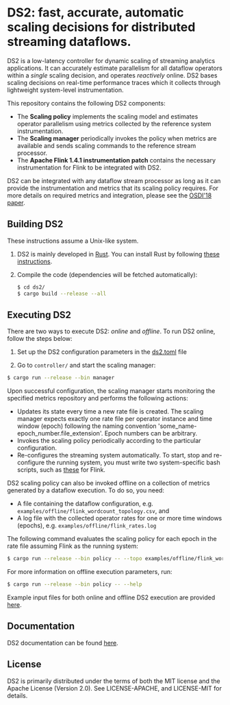 # DS2: fast, accurate, automatic scaling decisions for distributed streaming dataflows.

DS2 is a low-latency controller for dynamic scaling of streaming analytics applications. It can accurately estimate parallelism for all dataflow operators within a _single_ scaling decision, and operates _reactively_ online. DS2 bases scaling decisions on real-time performance traces which it collects through lightweight system-level instrumentation.

This repository contains the following DS2 components:
* The **Scaling policy** implements the scaling model and estimates operator parallelism using metrics collected by the reference system instrumentation.
* The **Scaling manager** periodically invokes the policy when metrics are available and sends scaling commands to the reference stream processor.
* The **Apache Flink 1.4.1 instrumentation patch** contains the necessary instrumentation for Flink to be integrated with DS2.

DS2 can be integrated with any dataflow stream processor as long as it can provide the instrumentation and metrics that its scaling policy requires. For more details on required metrics and integration, please see the [OSDI'18 paper](https://www.usenix.org/system/files/osdi18-kalavri.pdf).

## Building DS2
These instructions assume a Unix-like system.

1. DS2 is mainly developed in [Rust](https://www.rust-lang.org). You can install Rust by following [these instructions](https://www.rust-lang.org/downloads.html).

2. Compile the code (dependencies will be fetched automatically):
    ```bash
    $ cd ds2/
    $ cargo build --release --all
    ```

## Executing DS2 

There are two ways to execute DS2: _online_ and _offline_. To run DS2 online, follow the steps below:

1. Set up the DS2 configuration parameters in the [ds2.toml](https://github.com/strymon-system/ds2/blob/master/controller/config/ds2.toml) file

2. Go to `controller/` and start the scaling manager:

```bash
$ cargo run --release --bin manager
```

Upon successful configuration, the scaling manager starts monitoring the specified metrics repository and performs the following actions:

* Updates its state every time a new rate file is created. The scaling manager expects exactly one rate file per operator instance and time window (epoch) following the naming convention 'some_name-epoch_number.file_extension'. Epoch numbers can be arbitrary.
* Invokes the scaling policy periodically according to the particular configuration.
* Re-configures the streaming system automatically. To start, stop and re-configure the running system, you must write two system-specific bash scripts, such as [these](https://github.com/strymon-system/ds2/tree/master/flink-scaling-scripts) for Flink.

DS2 scaling policy can also be invoked offline on a collection of metrics generated by a dataflow execution. To do so, you need:

* A file containing the dataflow configuration, e.g. `examples/offline/flink_wordcount_topology.csv`, and
* A log file with the collected operator rates for one or more time windows (epochs), e.g. `examples/offline/flink_rates.log`

The following command evaluates the scaling policy for each epoch in the rate file assuming Flink as the running system:

```bash
$ cargo run --release --bin policy -- --topo examples/offline/flink_wordcount_topology.csv --rates examples/offline/flink_rates.log --system flink
```

For more information on offline execution parameters, run:

```bash
$ cargo run --release --bin policy -- --help
```

Example input files for both online and offline DS2 execution are provided [here](https://github.com/strymon-system/ds2/tree/master/controller/examples).

## Documentation

DS2 documentation can be found [here](http://strymon.systems.ethz.ch/ds2/doc/ds2/index.html).

## License

DS2 is primarily distributed under the terms of both the MIT license and the Apache License (Version 2.0).
See LICENSE-APACHE, and LICENSE-MIT for details.
